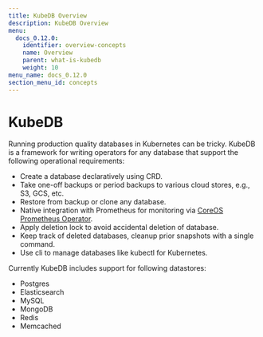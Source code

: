 ```yaml
---
title: KubeDB Overview
description: KubeDB Overview
menu:
  docs_0.12.0:
    identifier: overview-concepts
    name: Overview
    parent: what-is-kubedb
    weight: 10
menu_name: docs_0.12.0
section_menu_id: concepts
---
```


# KubeDB

Running production quality databases in Kubernetes can be tricky. KubeDB is a framework for writing operators for any database that support the following operational requirements:

 - Create a database declaratively using CRD.
 - Take one-off backups or period backups to various cloud stores, e.g., S3, GCS, etc.
 - Restore from backup or clone any database.
 - Native integration with Prometheus for monitoring via [CoreOS Prometheus Operator](https://github.com/coreos/prometheus-operator).
 - Apply deletion lock to avoid accidental deletion of database.
 - Keep track of deleted databases, cleanup prior snapshots with a single command.
 - Use cli to manage databases like kubectl for Kubernetes.

Currently KubeDB includes support for following datastores:
 
 - Postgres
 - Elasticsearch
 - MySQL
 - MongoDB
 - Redis
 - Memcached

